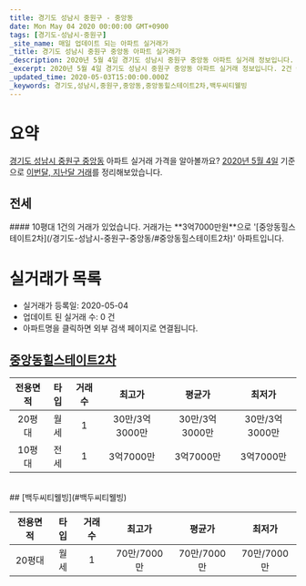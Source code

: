 ```yaml
---
title: 경기도 성남시 중원구 - 중앙동
date: Mon May 04 2020 00:00:00 GMT+0900
tags: [경기도-성남시-중원구]
_site_name: 매일 업데이트 되는 아파트 실거래가
_title: 경기도 성남시 중원구 중앙동 아파트 실거래가
_description: 2020년 5월 4일 경기도 성남시 중원구 중앙동 아파트 실거래 정보입니다. 2건 아파트 정보가 있습니다.
_excerpt: 2020년 5월 4일 경기도 성남시 중원구 중앙동 아파트 실거래 정보입니다. 2건 아파트 정보가 있습니다.
_updated_time: 2020-05-03T15:00:00.000Z
_keywords: 경기도,성남시,중원구,중앙동,중앙동힐스테이트2차,백두씨티웰빙
---
```





# 요약
<ins>경기도 성남시 중원구 중앙동</ins> 아파트 실거래 가격을 알아볼까요? <ins>2020년 5월 4일</ins> 기준으로 <ins>이번달, 지난달 거래</ins>를 정리해보았습니다.

## 전세
<div class="container">
<div class="twelve columns" markdown="1">
#### 10평대
1건의 거래가 있었습니다. 거래가는 **3억7000만원**으로 '[중앙동힐스테이트2차](/경기도-성남시-중원구-중앙동/#중앙동힐스테이트2차)' 아파트입니다.
</div>
</div>



# 실거래가 목록
- 실거래가 등록일: 2020-05-04
- 업데이트 된 실거래 수: 0 건
- 아파트명을 클릭하면 외부 검색 페이지로 연결됩니다.

## [중앙동힐스테이트2차](#중앙동힐스테이트2차)

|전용면적|타입|거래수|최고가|평균가|최저가|
|:---:|:---:|:---:|:---:|:---:|:---:|
|20평대|<span class="deal-type-3">월세</span>|1|30만/3억3000만|30만/3억3000만|30만/3억3000만|
|10평대|<span class="deal-type-2">전세</span>|1|3억7000만|3억7000만|3억7000만|

<br/>
## [백두씨티웰빙](#백두씨티웰빙)

|전용면적|타입|거래수|최고가|평균가|최저가|
|:---:|:---:|:---:|:---:|:---:|:---:|
|20평대|<span class="deal-type-3">월세</span>|1|70만/7000만|70만/7000만|70만/7000만|

<br/>



